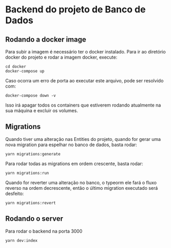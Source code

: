 # Backend do projeto de Banco de Dados

## Rodando a docker image

Para subir a imagem é necessário ter o docker instalado.
Para ir ao diretório docker do projeto e rodar a imagem docker, execute:

```
cd docker
docker-compose up
```

Caso ocorra um erro de porta ao executar este arquivo, pode ser resolvido com:

```
docker-compose down -v
```

Isso irá apagar todos os containers que estiverem rodando atualmente na sua máquina e excluir os volumes.

## Migrations

Quando tiver uma alteração nas Entities do projeto, quando for gerar uma nova migration para espelhar no banco de dados, basta rodar:

```
yarn migrations:generate
```

Para rodar todas as migrations em ordem crescente, basta rodar:

```
yarn migrations:run
```

Quando for reverter uma alteração no banco, o typeorm ele fará o fluxo reverso na ordem decrescente, então o último migration executado será desfeito:

```
yarn migrations:revert
```

## Rodando o server

Para rodar o backend na porta 3000

```
yarn dev:index
```
